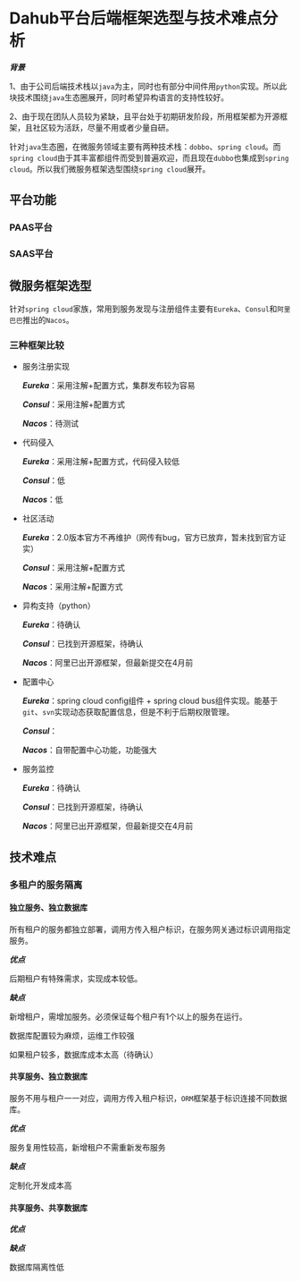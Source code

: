 # Dahub平台后端框架选型与技术难点分析


***背景***

1、由于公司后端技术栈以`java`为主，同时也有部分中间件用`python`实现。所以此块技术围绕`java`生态圈展开，同时希望异构语言的支持性较好。

2、由于现在团队人员较为紧缺，且平台处于初期研发阶段，所用框架都为开源框架，且社区较为活跃，尽量不用或者少量自研。

针对`java`生态圈，在微服务领域主要有两种技术栈：`dobbo`、`spring cloud`。而`spring cloud`由于其丰富都组件而受到普遍欢迎，而且现在`dubbo`也集成到`spring cloud`。所以我们微服务框架选型围绕`spring cloud`展开。

## 平台功能

### PAAS平台



### SAAS平台




## 微服务框架选型

针对`spring cloud`家族，常用到服务发现与注册组件主要有`Eureka`、`Consul`和`阿里巴巴`推出的`Nacos`。


### 三种框架比较

+ 服务注册实现

    ***Eureka***：采用注解+配置方式，集群发布较为容易

    ***Consul***：采用注解+配置方式

    ***Nacos***：待测试

+ 代码侵入

    ***Eureka***：采用注解+配置方式，代码侵入较低

    ***Consul***：低

    ***Nacos***：低



+ 社区活动

    ***Eureka***：2.0版本官方不再维护（网传有bug，官方已放弃，暂未找到官方证实）

    ***Consul***：采用注解+配置方式

    ***Nacos***：采用注解+配置方式

+ 异构支持（python）

    ***Eureka***：待确认

    ***Consul***：已找到开源框架，待确认

    ***Nacos***：阿里已出开源框架，但最新提交在4月前

+ 配置中心

    ***Eureka***：spring cloud config组件 + spring cloud bus组件实现。能基于`git`、`svn`实现动态获取配置信息，但是不利于后期权限管理。

    ***Consul***：

    ***Nacos***：自带配置中心功能，功能强大

+ 服务监控

    ***Eureka***：待确认

    ***Consul***：已找到开源框架，待确认

    ***Nacos***：阿里已出开源框架，但最新提交在4月前


## 技术难点

### 多租户的服务隔离

#### 独立服务、独立数据库

所有租户的服务都独立部署，调用方传入租户标识，在服务网关通过标识调用指定服务。

***优点***
 
 后期租户有特殊需求，实现成本较低。

***缺点***

 新增租户，需增加服务。必须保证每个租户有1个以上的服务在运行。

 数据库配置较为麻烦，运维工作较强

 如果租户较多，数据库成本太高（待确认）


#### 共享服务、独立数据库

服务不用与租户一一对应，调用方传入租户标识，`ORM`框架基于标识连接不同数据库。

***优点***

服务复用性较高，新增租户不需重新发布服务

***缺点***

定制化开发成本高

#### 共享服务、共享数据库

***优点***

***缺点***

数据库隔离性低


